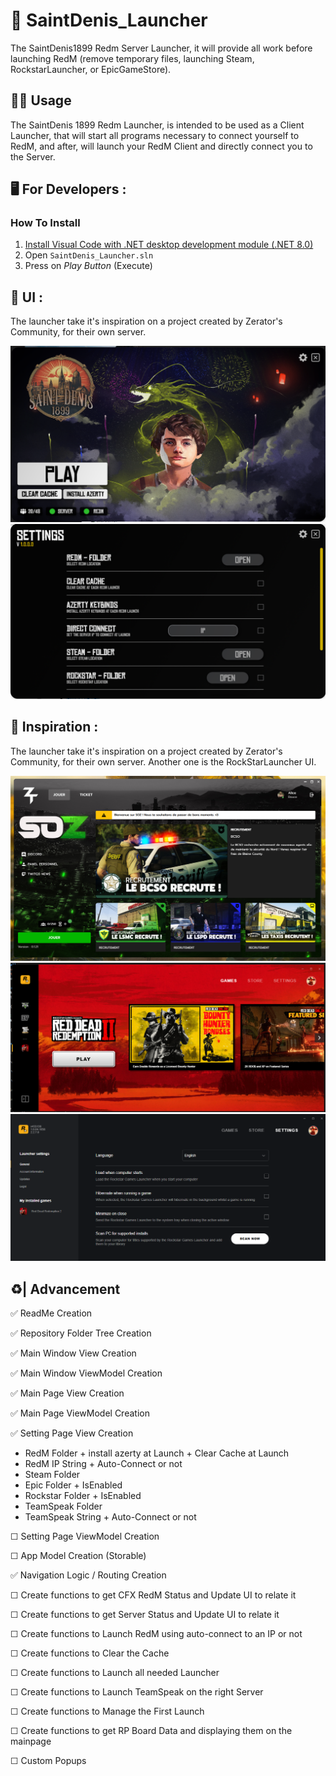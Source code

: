 # 🤠 SaintDenis_Launcher
 The SaintDenis1899 Redm Server Launcher, it will provide all work before launching RedM (remove temporary files, launching Steam, RockstarLauncher, or EpicGameStore).

## 🙍‍♂️ Usage
The SaintDenis 1899 Redm Launcher, is intended to be used as a Client Launcher, that will start all programs necessary to connect yourself to RedM, and after, will launch your RedM Client and directly connect you to the Server.

## 🖥️ For Developers : 
### How To Install
1. [Install Visual Code with .NET desktop development module (.NET 8.0)](https://visualstudio.microsoft.com/fr/free-developer-offers/)
2. Open ```SaintDenis_Launcher.sln```
3. Press on *Play Button* (Execute)

## 🎨 UI : 
The launcher take it's inspiration on a project created by Zerator's Community, for their own server. 

![MainPage](./.Documentation/Mockup/MainPage.png)
![SettingPage](./.Documentation/Mockup/SettingPage.png)

## 🎨 Inspiration : 
The launcher take it's inspiration on a project created by Zerator's Community, for their own server.
Another one is the RockStarLauncher UI. 

![SOZ Launcher](./.Documentation/Inspiration/SOZ_Launcher.jpg)
![Rockstar MainPage](./.Documentation/Inspiration/Rockstar1.png)
![Rockstar SettingPage](./.Documentation/Inspiration/Rockstar2.png)

## ♻️| Advancement

✅ ReadMe Creation

✅ Repository Folder Tree Creation

✅ Main Window View Creation

✅ Main Window ViewModel Creation

✅ Main Page View Creation

✅ Main Page ViewModel Creation

✅ Setting Page View Creation
- RedM Folder + install azerty at Launch + Clear Cache at Launch
- RedM IP String + Auto-Connect or not
- Steam Folder
- Epic Folder + IsEnabled
- Rockstar Folder + IsEnabled
- TeamSpeak Folder 
- TeamSpeak String + Auto-Connect or not

☐ Setting Page ViewModel Creation

☐ App Model Creation (Storable)

✅ Navigation Logic / Routing Creation

☐ Create functions to get CFX RedM Status and Update UI to relate it

☐ Create functions to get Server Status and Update UI to relate it

☐ Create functions to Launch RedM using auto-connect to an IP or not

☐ Create functions to Clear the Cache

☐ Create functions to Launch all needed Launcher

☐ Create functions to Launch TeamSpeak on the right Server

☐ Create functions to Manage the First Launch

☐ Create functions to get RP Board Data and displaying them on the mainpage

☐ Custom Popups